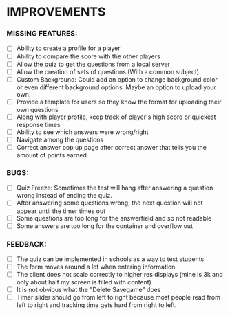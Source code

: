 # IMPROVEMENTS

### MISSING FEATURES:

- [ ] Ability to create a profile for a player
- [ ] Ability to compare the score with the other players
- [ ] Allow the quiz to get the questions from a local server
- [ ] Allow the creation of sets of questions (With a common subject)
- [ ] Custom Background: Could add an option to change background color or even different background options. Maybe an option to upload your own.
- [ ] Provide a template for users so they know the format for uploading their own questions
- [ ] Along with player profile, keep track of player's high score or quickest response times
- [ ] Ability to see which answers were wrong/right
- [ ] Navigate among the questions
- [ ] Correct answer pop up page after correct answer that tells you the amount of points earned

### BUGS:

- [ ] Quiz Freeze: Sometimes the test will hang after answering a question wrong instead of ending the quiz.
- [ ] After answering some questions wrong, the next question will not appear until the timer times out
- [ ] Some questions are too long for the answerfield and so not readable
- [ ] Some answers are too long for the container and overflow out

### FEEDBACK:

- [ ] The quiz can be implemented in schools as a way to test students
- [ ] The form moves around a lot when entering information.
- [ ] The client does not scale correctly to higher res displays (mine is 3k and only about half my screen is filled with content)
- [ ] It is not obvious what the "Delete Savegame" does
- [ ] Timer slider should go from left to right because most people read from left to right and tracking time gets hard from right to left.
